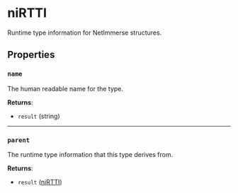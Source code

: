 # niRTTI
<div class="search_terms" style="display: none">nirtti, rtti</div>

<!---
	This file is autogenerated. Do not edit this file manually. Your changes will be ignored.
	More information: https://github.com/MWSE/MWSE/tree/master/docs
-->

Runtime type information for NetImmerse structures.

## Properties

### `name`
<div class="search_terms" style="display: none">name</div>

The human readable name for the type.

**Returns**:

* `result` (string)

***

### `parent`
<div class="search_terms" style="display: none">parent</div>

The runtime type information that this type derives from.

**Returns**:

* `result` ([niRTTI](../types/niRTTI.md))

